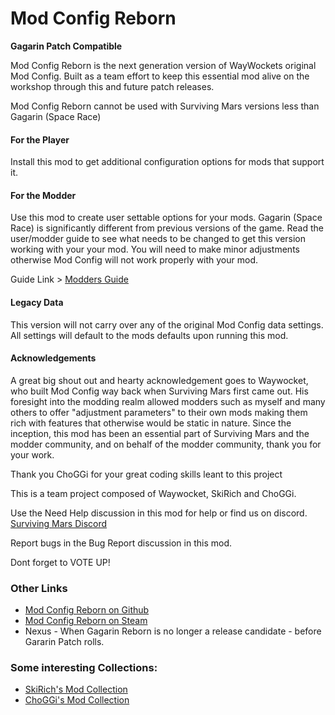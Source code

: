 # Mod Config Reborn

**Gagarin Patch Compatible**

Mod Config Reborn is the next generation version of WayWockets original Mod Config.
Built as a team effort to keep this essential mod alive on the workshop through this and future patch releases.

Mod Config Reborn cannot be used with Surviving Mars versions less than Gagarin (Space Race)

#### For the Player
Install this mod to get additional configuration options for mods that support it.

#### For the Modder
Use this mod to create user settable options for your mods.
Gagarin (Space Race) is significantly different from previous versions of the game.
Read the user/modder guide to see what needs to be changed to get this version working with your your mod.
You will need to make minor adjustments otherwise Mod Config will not work properly with your mod.

Guide Link > [Modders Guide](https://steamcommunity.com/sharedfiles/filedetails/?id=1543466595)

#### Legacy Data
This version will not carry over any of the original Mod Config data settings.
All settings will default to the mods defaults upon running this mod.

#### Acknowledgements
A great big shout out and hearty acknowledgement goes to Waywocket, who built Mod Config way back when Surviving Mars first came out.
His foresight into the modding realm allowed modders such as myself and many others to offer "adjustment parameters" to their own mods making them rich with features that otherwise would be static in nature.
Since the inception, this mod has been an essential part of Surviving Mars and the modder community, and on behalf of the modder community, thank you for your work.

Thank you ChoGGi for your great coding skills leant to this project

This is a team project composed of Waywocket, SkiRich and ChoGGi.

Use the Need Help discussion in this mod for help or find us on discord.
[Surviving Mars Discord](https://discord.gg/eS2Nap)

Report bugs in the Bug Report discussion in this mod.

Dont forget to VOTE UP!

### Other Links
- [Mod Config Reborn on Github](https://github.com/SkiRich/Mod_Config_Reborn)
- [Mod Config Reborn on Steam](https://steamcommunity.com/sharedfiles/filedetails/?id=1542863522)
- Nexus - When Gagarin Reborn is no longer a release candidate - before Gararin Patch rolls.

### Some interesting Collections:
- [SkiRich's Mod Collection](https://steamcommunity.com/workshop/filedetails/?id=1418440299)
- [ChoGGi's Mod Collection](https://steamcommunity.com/workshop/filedetails/?id=1411210466)



